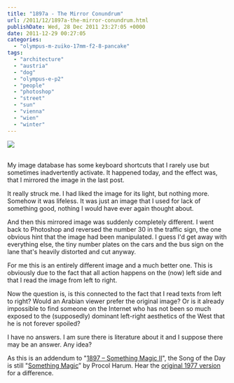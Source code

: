 ```yaml
---
title: "1897a - The Mirror Conundrum"
url: /2011/12/1897a-the-mirror-conundrum.html
publishDate: Wed, 28 Dec 2011 23:27:05 +0000
date: 2011-12-29 00:27:05
categories: 
  - "olympus-m-zuiko-17mm-f2-8-pancake"
tags: 
  - "architecture"
  - "austria"
  - "dog"
  - "olympus-e-p2"
  - "people"
  - "photoshop"
  - "street"
  - "sun"
  - "vienna"
  - "wien"
  - "winter"
---
```

<div class="container">
<div class="center"><a target="_blank" href="https://d25zfm9zpd7gm5.cloudfront.net/1200x1200/2011/20111227_095356_ps_mirror.jpg"><img src="https://d25zfm9zpd7gm5.cloudfront.net/0600x0600/2011/20111227_095356_ps_mirror.jpg" /></a></div>
</div>
<br />

My image database has some keyboard shortcuts that I rarely use but sometimes inadvertently activate. It happened today, and the effect was, that I mirrored the image in the last post.

It really struck me. I had liked the image for its light, but nothing more. Somehow it was lifeless. It was just an image that I used for lack of something good, nothing I would have ever again thought about. 

And then this mirrored image was suddenly completely different. I went back to Photoshop and reversed the number 30 in the traffic sign, the one obvious hint that the image had been manipulated. I guess I'd get away with everything else, the tiny number plates on the cars and the bus sign on the lane that's heavily distorted and cut anyway.

For me this is an entirely different image and a much better one. This is obviously due to the fact that all action happens on the (now) left side and that I read the image from left to right. 

Now the question is, is this connected to the fact that I read texts from left to right? Would an Arabian viewer prefer the original image? Or is it already impossible to find someone on the Internet who has not been so much exposed to the (supposedly) dominant left-right aesthetics of the West that he is not forever spoiled?

 I have no answers. I am sure there is literature about it and I suppose there may be an answer. Any idea?

As this is an addendum to "<a href="/2011/12/1897-something-magic-ii.html" target="_blank">1897 – Something Magic II</a>", the Song of the Day is still "<a href="http://www.lyricsmode.com/lyrics/p/procol_harum/something_magic.html" target="_blank">Something Magic</a>” by Procol Harum. Hear the <a href="http://www.youtube.com/watch?v=wYincR6B29o&feature=related" target="_blank">original 1977 version</a> for a difference.

